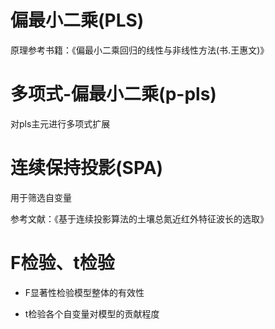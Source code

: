 # 偏最小二乘(PLS)
原理参考书籍：《偏最小二乘回归的线性与非线性方法(书.王惠文)》

# 多项式-偏最小二乘(p-pls)
对pls主元进行多项式扩展

# 连续保持投影(SPA)
用于筛选自变量

参考文献：《基于连续投影算法的土壤总氮近红外特征波长的选取》

# F检验、t检验
- F显著性检验模型整体的有效性

- t检验各个自变量对模型的贡献程度

